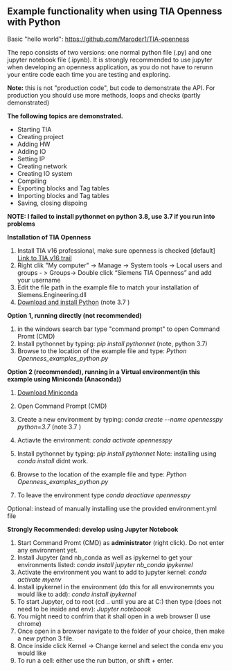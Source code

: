 ## Example functionality when using TIA Openness with Python

Basic "hello world": https://github.com/Maroder1/TIA-openness

The repo consists of two versions: one normal python file (.py) and one jupyter notebook file (.ipynb). It is strongly recommended to use jupyter when developing an openness application, as you do not have to rerunn your entire code each time you are testing and exploring.

**Note:** this is not "production code", but code to demonstrate the API. For production you should use more methods, loops and checks (partly demonstrated)

**The following topics are demonstrated.**

- Starting TIA
- Creating project
- Adding HW
- Adding IO
- Setting IP
- Creating network
- Creating IO system
- Compiling
- Exporting blocks and Tag tables
- Importing blocks and Tag tables
- Saving, closing dispoing


**NOTE: I failed to install pythonnet on python 3.8, use 3.7 if you run into problems**


**Installation of TIA Openness**

 1. Install TIA v16 professional, make sure openness is checked [default]
	[Link to TIA v16 trail](https://support.industry.siemens.com/cs/ww/en/view/109772803)
 2. Right clik "My computer" -> Manage -> System tools -> Local users and groups - > Groups-> Double click “Siemens TIA Openness” and add your username
 3. Edit the file path in the example file to match your installation of Siemens.Engineering.dll
 4. [Download and install Python](www.python.org)   (note 3.7 )


**Option 1, running directly (not recommended)**

 1. in the windows search bar type "command prompt" to open Command Promt (CMD)
 2. Install pythonnet by typing: *pip install pythonnet* (note, python 3.7)
 3. Browse to the location of the example file and type: *Python Openness_examples_python.py*


**Option 2 (recommended), running in a Virtual environment(in this example using Miniconda (Anaconda))**

 1. [Download Miniconda](https://docs.conda.io/en/latest/miniconda.html)
 2. Open Command Prompt (CMD)
 
 3. Create a new environment by typing: *conda create --name opennesspy python=3.7* (note 3.7 )
 4. Actiavte the environment: *conda activate opennesspy*
 5. Install pythonnet by typing: *pip install pythonnet*  Note: installing using *conda install* didnt work.
 6. Browse to the location of the example file and type: *Python Openness_examples_python.py*
 7. To leave the environment type *conda deactiave opennesspy*
 
 Optional: instead of manually installing use the provided environment.yml file
 
 
**Strongly Recommended: develop using Jupyter Notebook**

 1. Start Command Promt (CMD) as **administrator** (right click). Do not enter any environment yet.
 2. Install Jupyter (and nb_conda as well as ipykernel to get your environments listed: *conda install jupyter nb_conda ipykernel*
 3. Activate the environment you want to add to jupyter kernel:  *conda activate myenv*
 4. Install ipykernel in the environment (do this for all envvironemnts you would like to add):  *conda install ipykernel*
 5. To start Jupyter, cd to root (cd .. until you are at C:) then type (does not need to be inside and env): *Jupyter noteboook*
 6. You might need to confrim that it shall open in a web browser (I use chrome)
 7. Once open in a browser navigate to the folder of your choice, then make a new python 3 file.
 8. Once inside click Kernel ->  Change kernel and select the conda env you would like 
 9. To run a cell: either use the run button, or shift + enter.

 
